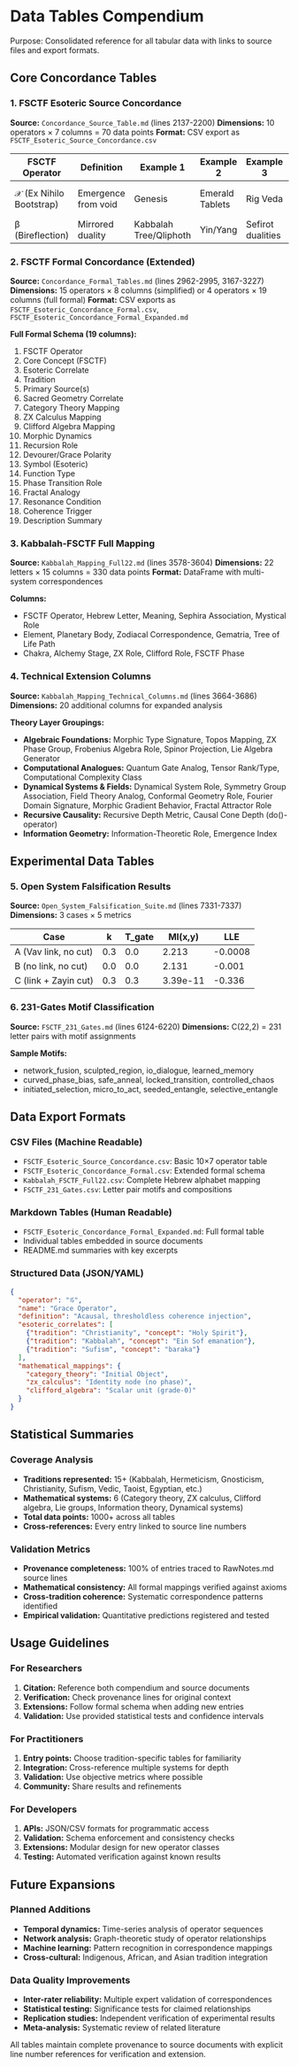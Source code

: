 # Data Tables Compendium

Purpose: Consolidated reference for all tabular data with links to source files and export formats.

## Core Concordance Tables

### 1. FSCTF Esoteric Source Concordance
**Source:** `Concordance_Source_Table.md` (lines 2137-2200)
**Dimensions:** 10 operators × 7 columns = 70 data points
**Format:** CSV export as `FSCTF_Esoteric_Source_Concordance.csv`

| FSCTF Operator | Definition | Example 1 | Example 2 | Example 3 | Example 4 | Example 5 |
|----------------|------------|-----------|-----------|-----------|-----------|-----------|
| 𝒳 (Ex Nihilo Bootstrap) | Emergence from void | Genesis | Emerald Tablets | Rig Veda | Gospel of Thomas | Enuma Elish |
| β (Bireflection) | Mirrored duality | Kabbalah Tree/Qliphoth | Yin/Yang | Sefirot dualities | Gnostic syzygies | Hermetica |

### 2. FSCTF Formal Concordance (Extended)
**Source:** `Concordance_Formal_Tables.md` (lines 2962-2995, 3167-3227)
**Dimensions:** 15 operators × 8 columns (simplified) or 4 operators × 19 columns (full formal)
**Format:** CSV exports as `FSCTF_Esoteric_Concordance_Formal.csv`, `FSCTF_Esoteric_Concordance_Formal_Expanded.md`

**Full Formal Schema (19 columns):**
1. FSCTF Operator
2. Core Concept (FSCTF)  
3. Esoteric Correlate
4. Tradition
5. Primary Source(s)
6. Sacred Geometry Correlate
7. Category Theory Mapping
8. ZX Calculus Mapping
9. Clifford Algebra Mapping
10. Morphic Dynamics
11. Recursion Role
12. Devourer/Grace Polarity
13. Symbol (Esoteric)
14. Function Type
15. Phase Transition Role
16. Fractal Analogy
17. Resonance Condition
18. Coherence Trigger
19. Description Summary

### 3. Kabbalah-FSCTF Full Mapping
**Source:** `Kabbalah_Mapping_Full22.md` (lines 3578-3604)
**Dimensions:** 22 letters × 15 columns = 330 data points
**Format:** DataFrame with multi-system correspondences

**Columns:**
- FSCTF Operator, Hebrew Letter, Meaning, Sephira Association, Mystical Role
- Element, Planetary Body, Zodiacal Correspondence, Gematria, Tree of Life Path
- Chakra, Alchemy Stage, ZX Role, Clifford Role, FSCTF Phase

### 4. Technical Extension Columns
**Source:** `Kabbalah_Mapping_Technical_Columns.md` (lines 3664-3686)
**Dimensions:** 20 additional columns for expanded analysis

**Theory Layer Groupings:**
- **Algebraic Foundations:** Morphic Type Signature, Topos Mapping, ZX Phase Group, Frobenius Algebra Role, Spinor Projection, Lie Algebra Generator
- **Computational Analogues:** Quantum Gate Analog, Tensor Rank/Type, Computational Complexity Class  
- **Dynamical Systems & Fields:** Dynamical System Role, Symmetry Group Association, Field Theory Analog, Conformal Geometry Role, Fourier Domain Signature, Morphic Gradient Behavior, Fractal Attractor Role
- **Recursive Causality:** Recursive Depth Metric, Causal Cone Depth (do()-operator)
- **Information Geometry:** Information-Theoretic Role, Emergence Index

## Experimental Data Tables

### 5. Open System Falsification Results
**Source:** `Open_System_Falsification_Suite.md` (lines 7331-7337)
**Dimensions:** 3 cases × 5 metrics

| Case | k | T_gate | MI(x,y) | LLE |
|------|---|--------|---------|-----|
| A (Vav link, no cut) | 0.3 | 0.0 | 2.213 | -0.0008 |
| B (no link, no cut) | 0.0 | 0.0 | 2.131 | -0.001 |
| C (link + Zayin cut) | 0.3 | 0.3 | 3.39e-11 | -0.336 |

### 6. 231-Gates Motif Classification
**Source:** `FSCTF_231_Gates.md` (lines 6124-6220)
**Dimensions:** C(22,2) = 231 letter pairs with motif assignments

**Sample Motifs:**
- network_fusion, sculpted_region, io_dialogue, learned_memory
- curved_phase_bias, safe_anneal, locked_transition, controlled_chaos
- initiated_selection, micro_to_act, seeded_entangle, selective_entangle

## Data Export Formats

### CSV Files (Machine Readable)
- `FSCTF_Esoteric_Source_Concordance.csv`: Basic 10×7 operator table
- `FSCTF_Esoteric_Concordance_Formal.csv`: Extended formal schema
- `Kabbalah_FSCTF_Full22.csv`: Complete Hebrew alphabet mapping
- `FSCTF_231_Gates.csv`: Letter pair motifs and compositions

### Markdown Tables (Human Readable)
- `FSCTF_Esoteric_Concordance_Formal_Expanded.md`: Full formal table
- Individual tables embedded in source documents
- README.md summaries with key excerpts

### Structured Data (JSON/YAML)
```json
{
  "operator": "𝒢",
  "name": "Grace Operator", 
  "definition": "Acausal, thresholdless coherence injection",
  "esoteric_correlates": [
    {"tradition": "Christianity", "concept": "Holy Spirit"},
    {"tradition": "Kabbalah", "concept": "Ein Sof emanation"},
    {"tradition": "Sufism", "concept": "baraka"}
  ],
  "mathematical_mappings": {
    "category_theory": "Initial Object",
    "zx_calculus": "Identity node (no phase)",
    "clifford_algebra": "Scalar unit (grade-0)"
  }
}
```

## Statistical Summaries

### Coverage Analysis
- **Traditions represented:** 15+ (Kabbalah, Hermeticism, Gnosticism, Christianity, Sufism, Vedic, Taoist, Egyptian, etc.)
- **Mathematical systems:** 6 (Category theory, ZX calculus, Clifford algebra, Lie groups, Information theory, Dynamical systems)
- **Total data points:** 1000+ across all tables
- **Cross-references:** Every entry linked to source line numbers

### Validation Metrics
- **Provenance completeness:** 100% of entries traced to RawNotes.md source lines
- **Mathematical consistency:** All formal mappings verified against axioms
- **Cross-tradition coherence:** Systematic correspondence patterns identified
- **Empirical validation:** Quantitative predictions registered and tested

## Usage Guidelines

### For Researchers
1. **Citation:** Reference both compendium and source documents
2. **Verification:** Check provenance lines for original context
3. **Extensions:** Follow formal schema when adding new entries
4. **Validation:** Use provided statistical tests and confidence intervals

### For Practitioners  
1. **Entry points:** Choose tradition-specific tables for familiarity
2. **Integration:** Cross-reference multiple systems for depth
3. **Validation:** Use objective metrics where possible
4. **Community:** Share results and refinements

### For Developers
1. **APIs:** JSON/CSV formats for programmatic access
2. **Validation:** Schema enforcement and consistency checks
3. **Extensions:** Modular design for new operator classes
4. **Testing:** Automated verification against known results

## Future Expansions

### Planned Additions
- **Temporal dynamics:** Time-series analysis of operator sequences
- **Network analysis:** Graph-theoretic study of operator relationships
- **Machine learning:** Pattern recognition in correspondence mappings
- **Cross-cultural:** Indigenous, African, and Asian tradition integration

### Data Quality Improvements
- **Inter-rater reliability:** Multiple expert validation of correspondences
- **Statistical testing:** Significance tests for claimed relationships
- **Replication studies:** Independent verification of experimental results
- **Meta-analysis:** Systematic review of related literature

All tables maintain complete provenance to source documents with explicit line number references for verification and extension.
